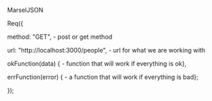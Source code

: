 MarselJSON

Req({
    
  method: "GET", - post or get method
  
  url: "http://localhost:3000/people", - url for what we are working with
  
  okFunction(data) { - function that will work if everything is ok},
  
  errFunction(error) { - a function that will work if everything is bad};

});
